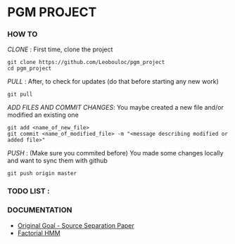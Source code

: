 # PGM PROJECT

### HOW TO

*CLONE* : First time, clone the project

```
git clone https://github.com/Leobouloc/pgm_project
cd pgm_project
```

*PULL* : After, to check for updates (do that before starting any new work)

```
git pull
```

*ADD FILES AND COMMIT CHANGES*: You maybe created a new file and/or modified an existing one

```
git add <name_of_new_file>
git commit <name_of_modified_file> -m "<message describing modified or added file>"
```

*PUSH* : (Make sure you commited before) You made some changes locally and want to sync them with github

```
git push origin master
```

### TODO LIST :


### DOCUMENTATION

- [Original Goal - Source Separation Paper](http://www.gatsby.ucl.ac.uk/~maneesh/papers/mysore-sahani-2012-icml.pdf)
- [Factorial HMM](http://download.springer.com/static/pdf/12/art%253A10.1023%252FA%253A1007425814087.pdf?originUrl=http%3A%2F%2Flink.springer.com%2Farticle%2F10.1023%2FA%3A1007425814087&token2=exp=1451473142~acl=%2Fstatic%2Fpdf%2F12%2Fart%25253A10.1023%25252FA%25253A1007425814087.pdf%3ForiginUrl%3Dhttp%253A%252F%252Flink.springer.com%252Farticle%252F10.1023%252FA%253A1007425814087*~hmac=158579cc1212a655943feced3b3eef954b60ecc7d6d8bca26db6689e6ebd5cf2)
